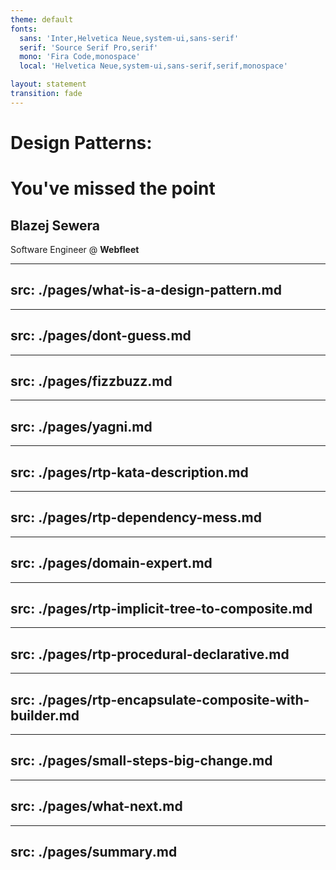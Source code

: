 ```yaml
---
theme: default
fonts:
  sans: 'Inter,Helvetica Neue,system-ui,sans-serif'
  serif: 'Source Serif Pro,serif'
  mono: 'Fira Code,monospace'
  local: 'Helvetica Neue,system-ui,sans-serif,serif,monospace'

layout: statement
transition: fade
---
```


# Design Patterns:
# You've missed the point

<v-click>

## Blazej Sewera

</v-click>

<v-click>

Software Engineer @ **Webfleet**

</v-click>

---
src: ./pages/what-is-a-design-pattern.md
---

---
src: ./pages/dont-guess.md
---

---
src: ./pages/fizzbuzz.md
---

---
src: ./pages/yagni.md
---

---
src: ./pages/rtp-kata-description.md
---

---
src: ./pages/rtp-dependency-mess.md
---

---
src: ./pages/domain-expert.md
---

---
src: ./pages/rtp-implicit-tree-to-composite.md
---

---
src: ./pages/rtp-procedural-declarative.md
---

---
src: ./pages/rtp-encapsulate-composite-with-builder.md
---

---
src: ./pages/small-steps-big-change.md
---

---
src: ./pages/what-next.md
---

---
src: ./pages/summary.md
---
